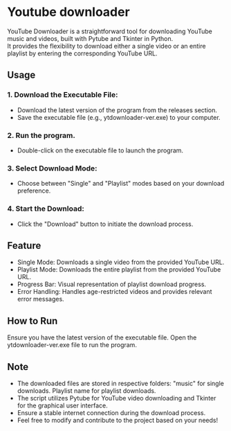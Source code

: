 # Youtube downloader
YouTube Downloader is a straightforward tool for downloading YouTube music and videos, built with Pytube and Tkinter in Python.  
It provides the flexibility to download either a single video or an entire playlist by entering the corresponding YouTube URL.

## Usage
### 1. Download the Executable File:
* Download the latest version of the program from the releases section.
* Save the executable file (e.g., ytdownloader-ver.exe) to your computer.
### 2. Run the program.
* Double-click on the executable file to launch the program.
### 3. Select Download Mode:
* Choose between "Single" and "Playlist" modes based on your download preference.
### 4. Start the Download:
* Click the "Download" button to initiate the download process.

## Feature
* Single Mode: Downloads a single video from the provided YouTube URL.
* Playlist Mode: Downloads the entire playlist from the provided YouTube URL.
* Progress Bar: Visual representation of playlist download progress.
* Error Handling: Handles age-restricted videos and provides  relevant error messages.

## How to Run
Ensure you have the latest version of the executable file. Open the ytdownloader-ver.exe file to run the program.

## Note 
* The downloaded files are stored in respective folders:
"music" for single downloads.
Playlist name for playlist downloads.
* The script utilizes Pytube for YouTube video downloading and Tkinter for the graphical user interface.
* Ensure a stable internet connection during the download process.
* Feel free to modify and contribute to the project based on your needs!
